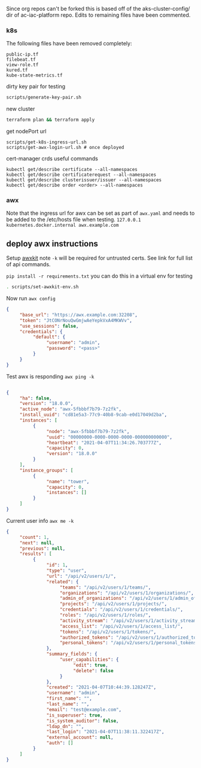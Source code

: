 Since org repos can't be forked this is based off of the aks-cluster-config/ dir of ac-iac-platform repo. Edits to remaining files have been commented.
### k8s
The following files have been removed completely:
```
public-ip.tf
filebeat.tf
view-role.tf
kured.tf
kube-state-metrics.tf
```

dirty key pair for testing
```bash
scripts/generate-key-pair.sh
```
new cluster
```bash
terraform plan && terraform apply
```
get nodePort url
```
scripts/get-k8s-ingress-url.sh
scripts/get-awx-login-url.sh # once deployed
```
cert-manager crds useful commands
```
kubectl get/describe certificate --all-namespaces
kubectl get/describe certificaterequest --all-namespaces
kubectl get/describe clusterissuer/issuer --all-namespaces
kubectl get/describe order <order> --all-namespaces
```
### awx
Note that the ingress url for awx can be set as part of `awx.yaml`  and needs to be added to the /etc/hosts file when testing. `127.0.0.1       kubernetes.docker.internal awx.example.com`
## <todo> deploy awx instructions

Setup [awxkit](https://docs.ansible.com/ansible-tower/latest/html/towercli/index.html) note `-k` will be required for untrusted certs. See link for full list of api commands.

`pip install -r requirements.txt` you can do this in a virtual env for testing
```bash
. scripts/set-awxkit-env.sh
```
Now run `awx config`
```json
{
     "base_url": "https://awx.example.com:32208",
     "token": "JtCONrNouQwGmjwAeYepkVxA4MKWVv",
     "use_sessions": false,
     "credentials": {
          "default": {
               "username": "admin",
               "password": "<pass>"
          }
     }
}
```
Test awx is responding `awx ping -k` 
```json

{
     "ha": false,
     "version": "18.0.0",
     "active_node": "awx-5fbbbf7b79-7z2fk",
     "install_uuid": "cd81e5a3-77c9-40b8-9cab-e0d17049d2ba",
     "instances": [
          {
               "node": "awx-5fbbbf7b79-7z2fk",
               "uuid": "00000000-0000-0000-0000-000000000000",
               "heartbeat": "2021-04-07T11:34:26.703777Z",
               "capacity": 0,
               "version": "18.0.0"
          }
     ],
     "instance_groups": [
          {
               "name": "tower",
               "capacity": 0,
               "instances": []
          }
     ]
}
```
Current user info `awx me -k`
```json
{
     "count": 1,
     "next": null,
     "previous": null,
     "results": [
          {
               "id": 1,
               "type": "user",
               "url": "/api/v2/users/1/",
               "related": {
                    "teams": "/api/v2/users/1/teams/",
                    "organizations": "/api/v2/users/1/organizations/",
                    "admin_of_organizations": "/api/v2/users/1/admin_of_organizations/",
                    "projects": "/api/v2/users/1/projects/",
                    "credentials": "/api/v2/users/1/credentials/",
                    "roles": "/api/v2/users/1/roles/",
                    "activity_stream": "/api/v2/users/1/activity_stream/",
                    "access_list": "/api/v2/users/1/access_list/",
                    "tokens": "/api/v2/users/1/tokens/",
                    "authorized_tokens": "/api/v2/users/1/authorized_tokens/",
                    "personal_tokens": "/api/v2/users/1/personal_tokens/"
               },
               "summary_fields": {
                    "user_capabilities": {
                         "edit": true,
                         "delete": false
                    }
               },
               "created": "2021-04-07T10:44:39.128247Z",
               "username": "admin",
               "first_name": "",
               "last_name": "",
               "email": "test@example.com",
               "is_superuser": true,
               "is_system_auditor": false,
               "ldap_dn": "",
               "last_login": "2021-04-07T11:38:11.322417Z",
               "external_account": null,
               "auth": []
          }
     ]
}
```